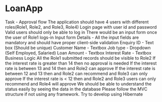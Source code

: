 # LoanApp

Task - Approval flow
The application should have 4 users with different roles(Role1, Role2, and Role3, Role4)
Login page with user id and password
Valid users should only be able to log in
There would be an input form once the user of Role1 logs-in
Input form Details - All the input fields are mandatory and should have proper client-side validation
Enquiry ID - Text box (Should be unique)
Customer Name - Textbox
Job type - Dropdown (Self Employed, Salaried)
Loan Amount - Textbox
Interest Rate - Textbox
Business Logic
All the Role1 submitted records should be visible to Role2
If the interest rate is greater than 14 then no approval is needed
If the interest rate is between 13 and 14 then and Role2 can approve
If the interest rate is between 12 and 13 then and Role2 can recommend and Role3 can only approve
If the interest rate is < 12 then and Role2 and Role3 users can only recommend and Role4 will approve
We should be able to understand the status easily by seeing the data in the database
Please follow the MVC structure if not using any framework. Try to develop using Hibernate
